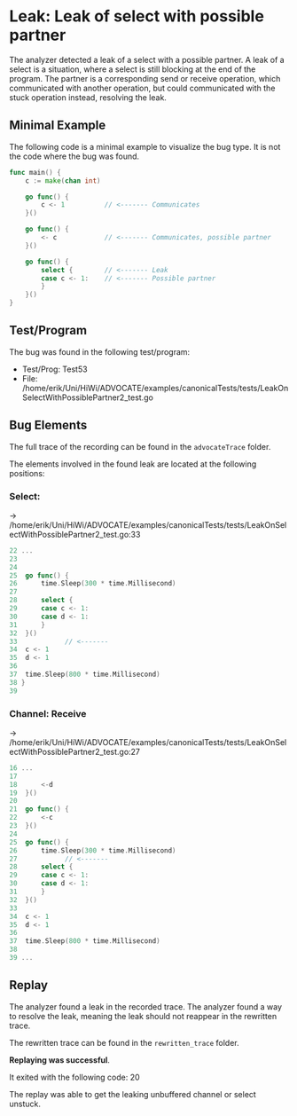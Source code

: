 # Leak: Leak of select with possible partner

The analyzer detected a leak of a select with a possible partner.
A leak of a select is a situation, where a select is still blocking at the end of the program.
The partner is a corresponding send or receive operation, which communicated with another operation, but could communicated with the stuck operation instead, resolving the leak.

## Minimal Example
The following code is a minimal example to visualize the bug type. It is not the code where the bug was found.

```go
func main() {
    c := make(chan int)

    go func() {
        c <- 1          // <------- Communicates
    }()

    go func() {
        <- c            // <------- Communicates, possible partner
    }()

    go func() {
        select {        // <------- Leak
        case c <- 1:    // <------- Possible partner
        }
    }()
}
```

## Test/Program
The bug was found in the following test/program:

- Test/Prog:  Test53
- File:  /home/erik/Uni/HiWi/ADVOCATE/examples/canonicalTests/tests/LeakOnSelectWithPossiblePartner2_test.go

## Bug Elements
The full trace of the recording can be found in the `advocateTrace` folder.

The elements involved in the found leak are located at the following positions:

###  Select:
-> /home/erik/Uni/HiWi/ADVOCATE/examples/canonicalTests/tests/LeakOnSelectWithPossiblePartner2_test.go:33
```go
22 ...
23 
24 
25 	go func() {
26 		time.Sleep(300 * time.Millisecond)
27 
28 		select {
29 		case c <- 1:
30 		case d <- 1:
31 		}
32 	}()
33            // <-------
34 	c <- 1
35 	d <- 1
36 
37 	time.Sleep(800 * time.Millisecond)
38 }
39 
```


###  Channel: Receive
-> /home/erik/Uni/HiWi/ADVOCATE/examples/canonicalTests/tests/LeakOnSelectWithPossiblePartner2_test.go:27
```go
16 ...
17 
18 		<-d
19 	}()
20 
21 	go func() {
22 		<-c
23 	}()
24 
25 	go func() {
26 		time.Sleep(300 * time.Millisecond)
27            // <-------
28 		select {
29 		case c <- 1:
30 		case d <- 1:
31 		}
32 	}()
33 
34 	c <- 1
35 	d <- 1
36 
37 	time.Sleep(800 * time.Millisecond)
38 
39 ...
```


## Replay
The analyzer found a leak in the recorded trace.
The analyzer found a way to resolve the leak, meaning the leak should not reappear in the rewritten trace.

The rewritten trace can be found in the `rewritten_trace` folder.

**Replaying was successful**.

It exited with the following code: 20

The replay was able to get the leaking unbuffered channel or select unstuck.

